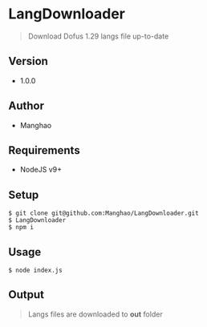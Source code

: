 # LangDownloader

> Download Dofus 1.29 langs file up-to-date

## Version
+ 1.0.0

## Author
+ Manghao

## Requirements
+ NodeJS v9+

## Setup
```shell
$ git clone git@github.com:Manghao/LangDownloader.git
$ LangDownloader
$ npm i
```

## Usage
```shell
$ node index.js
```

## Output
> Langs files are downloaded to **out** folder
